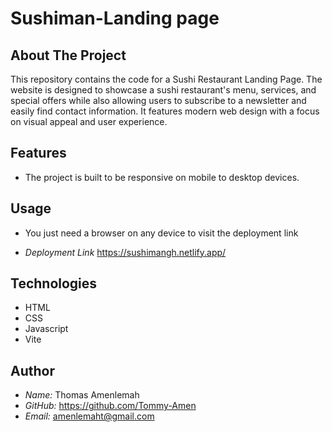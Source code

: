 # Sushiman-Landing page 

## About The Project

This repository contains the code for a Sushi Restaurant Landing Page. The website is designed to showcase a sushi restaurant's menu, services, and special offers while also allowing users to subscribe to a newsletter and easily find contact information. 
It features modern web design with a focus on visual appeal and user experience.

## Features

- The project is built to be responsive on mobile to desktop devices.

## Usage

- You just need a browser on any device to visit the
  deployment link

- _Deployment Link_
  <https://sushimangh.netlify.app/>

## Technologies

- HTML
- CSS
- Javascript
- Vite

## Author

- _Name:_ Thomas Amenlemah
- _GitHub:_ <https://github.com/Tommy-Amen>
- _Email:_ amenlemaht@gmail.com
